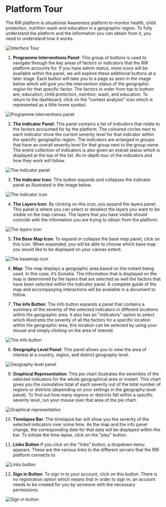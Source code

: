 # Platform Tour
>

The RIR platform is situational Awareness platform to monitor health, child protection, nutrition wash and education in a geographic region. To fully understand 
the platform and the information you can obtain from it, you need to understand how it works.
>
![Interface Tour](../img/platform-tour.png "Platform Tour")
>
>
1. **Programme Interventions Panel**: 
    This group of buttons is used to navigate through the key areas of factors or indicators that the RIR platform accounts for. If you have admin status,
    more icons will be available within the panel, we will explore these additional buttons at a later stage. Each button will take you to a page
    as seen in the image below which will give you the intervention status of the geographic region for that specific factor. The factors in order
    from top to bottom are; education, child protection, nutrition, wash, and education. To return to the dashboard, click on the "context 
    analysis" icon which is represented as a little home symbol.
>
![Programme interventions panel](../img/intervention-panel-update.png "Programme interventions panel")
>   
>   
2. **The Indicator Panel**: 
     This panel contains a list of indicators that relate to the factors accounted for by the platform. The coloured circles next to each indicator
     show the current severity level for that indicator within the specific geographic region. The indicators are arranged in groups that have an 
     overall severity level for that group next to the group name. The entire collection of indicators is also given an overall status which is displayed at the top of the          list.
     An in-depth tour of the indicators and how they work will follow.
 >
![The indicator panel](../img/indicator-panel-update.png "The indicator panel")
  >
  >
3. **The Indicator Icon**:
     This button expands and collapses the indicator panel as illustrated in the image below.
  >
 ![The indicator icon](../img/indicator-button-update.png "The indicator icon")
  >
  >
4. **The Layers Icon**:
     By clicking on this icon, you expand the layers panel. This panel is where you can select or deselect the layers you want to be visible on the map canvas.
     The layers that you have visible should coincide with the information you are trying to obtain from the platform.
 >
  ![The layers icon](../img/layers-button.png "The layers icon")
>
>
5. **The Base Map Icon**:
     To expand or collapse the base map panel, click on this icon. When expanded, you will be able to choose which base map you would like to be displayed
     on your canvas extent.
>
  ![The basemap icon](../img/basemap-button.png "The basemap icon")
>
>
6. **Map**:
     The map displays a geographic area based on the instant being used. In this case, it’s Somalia. The information that is displayed on the map is determined
     by the layers that are selected as well the factors that have been selected within the indicator panel. A complete guide of the map and accompanying 
     interactions will be available in a document to follow.
 >
 >
7. **The Info Button**:
     The info button expands a panel that contains a summary of the severity of the selected indicators in different locations within the geographic area. 
     It also has an "indicators" option to select which illustrates the severity of all the factors for a specific location within the geographic area,
     this location can be selected by using your mouse and simply clicking on the area of interest.
 >
  ![The info button](../img/info-button.png "The info button")
 >
 >
8. **Geography Level Panel**:
     This panel allows you to view the area of interest at a country, region, and district geography level. 
 >
  ![Geography level panel](../img/geography-level-panel.png "Geography level panel")
>
>
9. **Graphical Representation**:
     This pie chart illustrates the severities of the selected indicators for the whole geographical area or instant. This chart gives you the cumulative 
     total of each severity out of the total number of regions or districts (depending on your settings in the geography level panel). To find out how many 
     regions or districts fall within a specific severity level, run your mouse over that area of the pie chart. 
 >
  ![Graphical representation](../img/graphical-representation.png "Graphical representation")
 >
 >
10. **Timelapse Bar**:
      The timelapse bar will show you the severity of the selected indicators over some time. As the map and the info panel change, the corresponding date
      for that data will be displayed within the bar. To initiate the time-lapse, click on the "play" button. 
>
>
11. **Links Button**
      If you click on the "links" button, a dropdown menu appears. These are the various links to the different servers that the RIR platform connects to.
>
  ![Links button](../img/links.png "Links button")
>
>
12. **Sign in Button**:
      To sign in to your account, click on this button. There is no registration option which means that in order to sign in, an account needs to be created
      for you by someone with the necessary permissions.
>  
  ![Sign in button](../img/sign-in.png "Sign in button")
>
>
